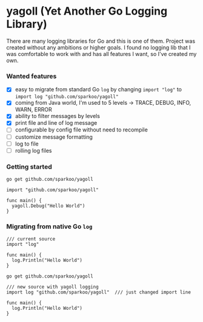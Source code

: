 # yagoll (Yet Another Go Logging Library)

There are many logging libraries for Go and this is one of them. Project was created without any ambitions or higher goals. 
I found no logging lib that I was comfortable to work with and has all features I want, so I've created my own.

### Wanted features
 - [x] easy to migrate from standard Go `log` by changing `import "log"` to `import log "github.com/sparkoo/yagoll"`
 - [x] coming from Java world, I'm used to 5 levels -> TRACE, DEBUG, INFO, WARN, ERROR
 - [x] ability to filter messages by levels
 - [x] print file and line of log message
 - [ ] configurable by config file without need to recompile
 - [ ] customize message formatting
 - [ ] log to file
 - [ ] rolling log files

### Getting started
`go get github.com/sparkoo/yagoll`
```
import "github.com/sparkoo/yagoll"

func main() {
  yagoll.Debug("Hello World")
}
```

### Migrating from native Go `log`
```
/// current source
import "log"

func main() {
  log.Println("Hello World")
}
```

`go get github.com/sparkoo/yagoll`

```
/// new source with yagoll logging
import log "github.com/sparkoo/yagoll"  /// just changed import line

func main() {
  log.Println("Hello World")
}
```
